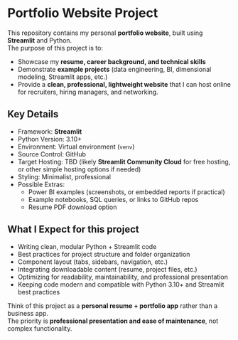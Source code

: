 # Portfolio Website Project

This repository contains my personal **portfolio website**, built using **Streamlit** and Python.  
The purpose of this project is to:
- Showcase my **resume, career background, and technical skills**  
- Demonstrate **example projects** (data engineering, BI, dimensional modeling, Streamlit apps, etc.)  
- Provide a **clean, professional, lightweight website** that I can host online for recruiters, hiring managers, and networking.

## Key Details
- Framework: **Streamlit**
- Python Version: 3.10+
- Environment: Virtual environment (`venv`)  
- Source Control: GitHub
- Target Hosting: TBD (likely **Streamlit Community Cloud** for free hosting, or other simple hosting options if needed)
- Styling: Minimalist, professional
- Possible Extras: 
  - Power BI examples (screenshots, or embedded reports if practical)  
  - Example notebooks, SQL queries, or links to GitHub repos
  - Resume PDF download option

## What I Expect for this project
- Writing clean, modular Python + Streamlit code
- Best practices for project structure and folder organization
- Component layout (tabs, sidebars, navigation, etc.)
- Integrating downloadable content (resume, project files, etc.)
- Optimizing for readability, maintainability, and professional presentation
- Keeping code modern and compatible with Python 3.10+ and Streamlit best practices

Think of this project as a **personal resume + portfolio app** rather than a business app.  
The priority is **professional presentation and ease of maintenance**, not complex functionality.
